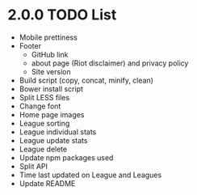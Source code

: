 # 2.0.0 TODO List
- Mobile prettiness
- Footer
  - GitHub link
  - about page (Riot disclaimer) and privacy policy
  - Site version
- Build script (copy, concat, minify, clean)
- Bower install script
- Split LESS files
- Change font
- Home page images
- League sorting
- League individual stats
- League update stats
- League delete
- Update npm packages used
- Split API
- Time last updated on League and Leagues
- Update README

